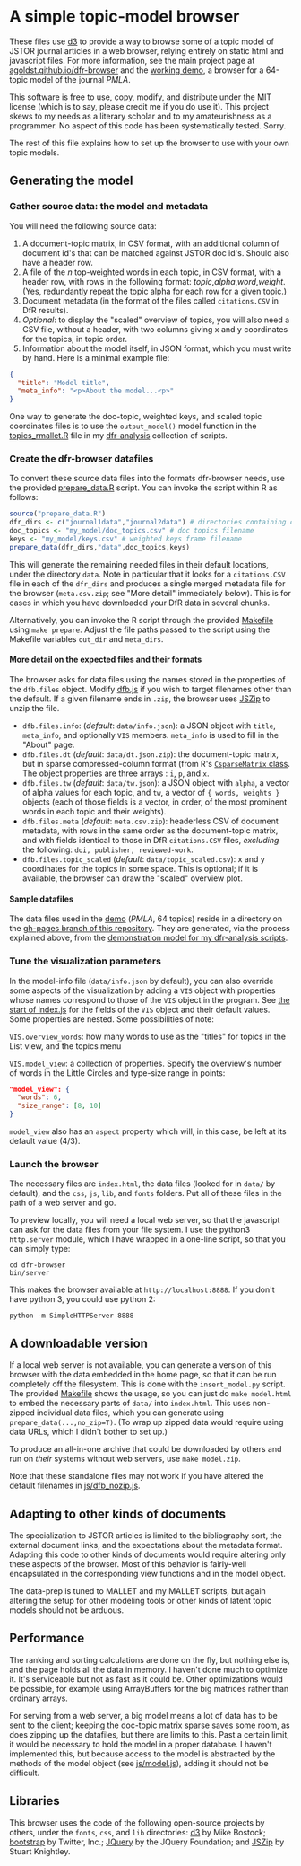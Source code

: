 # A simple topic-model browser

These files use [d3](http://d3js.org) to provide a way to browse some of a topic model of JSTOR journal articles in a web browser, relying entirely on static html and javascript files. For more information, see the main project page at [agoldst.github.io/dfr-browser](http://agoldst.github.io/dfr-browser) and the [working demo](http://agoldst.github.io/dfr-browser/demo), a browser for a 64-topic model of the journal *PMLA*.

This software is free to use, copy, modify, and distribute under the MIT license (which is to say, please credit me if you do use it). This project skews to my needs as a literary scholar and to my amateurishness as a programmer. No aspect of this code has been systematically tested. Sorry.

The rest of this file explains how to set up the browser to use with your own topic models.

## Generating the model

### Gather source data: the model and metadata

You will need the following source data:

1. A document-topic matrix, in CSV format, with an additional column of document id's that can be matched against JSTOR doc id's. Should also have a header row. 
2. A file of the *n* top-weighted words in each topic, in CSV format, with a header row, with rows in the following format: *topic*,*alpha*,*word*,*weight*. (Yes, redundantly repeat the topic alpha for each row for a given topic.)
3. Document metadata (in the format of the files called `citations.CSV` in DfR results).
4. *Optional*: to display the "scaled" overview of topics, you will also need a CSV file, without a header, with two columns giving x and y coordinates for the topics, in topic order. 
5. Information about the model itself, in JSON format, which you must write by hand. Here is a minimal example file:

```json
{
  "title": "Model title",
  "meta_info": "<p>About the model...<p>"
}
```

One way to generate the doc-topic, weighted keys, and scaled topic coordinates files is to use the `output_model()` model function in the [topics_rmallet.R](https://github.com/agoldst/dfr-analysis/blob/master/topics_rmallet.R) file in my [dfr-analysis](http://github.com/agoldst/dfr-analysis) collection of scripts.

### Create the dfr-browser datafiles

To convert these source data files into the formats dfr-browser needs, use the provided [prepare_data.R](https://github.com/agoldst/dfr-browser/blob/master/prepare_data.R) script. You can invoke the script within R as follows:

```r
source("prepare_data.R")
dfr_dirs <- c("journal1data","journal2data") # directories containing citations.CSV files
doc_topics <- "my_model/doc_topics.csv" # doc topics filename
keys <- "my_model/keys.csv" # weighted keys frame filename
prepare_data(dfr_dirs,"data",doc_topics,keys)
```

This will generate the remaining needed files in their default locations, under the directory `data`. Note in particular that it looks for a `citations.CSV` file in each of the `dfr_dirs` and produces a single merged metadata file for the browser (`meta.csv.zip`; see "More detail" immediately below). This is for cases in which you have downloaded your DfR data in several chunks.

Alternatively, you can invoke the R script through the provided [Makefile](https://github.com/agoldst/dfr-browser/blob/master/Makefile) using `make prepare`. Adjust the file paths passed to the script using the Makefile variables `out_dir` and `meta_dirs`. 

#### More detail on the expected files and their formats

The browser asks for data files using the names stored in the properties of the `dfb.files` object. Modify [dfb.js](https://github.com/agoldst/dfr-browser/blob/master/js/dfb.js) if you wish to target filenames other than the default. If a given filename ends in `.zip`, the browser uses [JSZip](http://stuk.github.io/jszip/) to unzip the file. 

- `dfb.files.info`: (*default*: `data/info.json`): a JSON object with `title`, `meta_info`, and optionally `VIS` members. `meta_info` is used to fill in the "About" page.
- `dfb.files.dt` (*default*: `data/dt.json.zip`): the document-topic matrix, but in sparse compressed-column format (from R's [`CsparseMatrix` class](http://stat.ethz.ch/R-manual/R-devel/library/Matrix/html/CsparseMatrix-class.html). The object properties are three arrays : `i`, `p`, and `x`.
- `dfb.files.tw` (*default*: `data/tw.json`): a JSON object with `alpha`, a vector of alpha values for each topic, and `tw`, a vector of `{ words, weights }` objects (each of those fields is a vector, in order, of the most prominent words in each topic and their weights).
- `dfb.files.meta` (*default*: `meta.csv.zip`): headerless CSV of document metadata, with rows in the same order as the document-topic matrix, and with fields identical to those in DfR `citations.CSV` files, *excluding* the following: `doi, publisher, reviewed-work`.
- `dfb.files.topic_scaled` (*default*: `data/topic_scaled.csv`): x and y coordinates for the topics in some space. This is optional; if it is available, the browser can draw the "scaled" overview plot.

#### Sample datafiles

The data files used in the [demo](http://agoldst.github.io/dfr-browser/demo) (*PMLA*, 64 topics) reside in a directory on the [gh-pages branch of this repository](https://github.com/agoldst/dfr-browser/tree/gh-pages/demo/data). They are generated, via the process explained above, from the [demonstration model for my dfr-analysis scripts](https://github.com/agoldst/dfr-analysis/tree/master/demo). 

### Tune the visualization parameters

In the model-info file (`data/info.json` by default), you can also override some aspects of the visualization by adding a `VIS` object with properties whose names correspond to those of the `VIS` object in the program. See [the start of index.js](https://github.com/agoldst/dfr-browser/blob/master/js/index.js) for the fields of the `VIS` object and their default values. Some properties are nested. Some possibilities of note:

`VIS.overview_words`: how many words to use as the "titles" for topics in the List view, and the topics menu

`VIS.model_view`: a collection of properties. Specify the overview's number of words in the Little Circles and type-size range in points:

```json
"model_view": {
  "words": 6,
  "size_range": [8, 10]
}
```

`model_view` also has an `aspect` property which will, in this case, be left at its default value (4/3).

### Launch the browser

The necessary files are `index.html`, the data files (looked for in `data/` by default), and the `css`, `js`, `lib`, and `fonts` folders. Put all of these files in the path of a web server and go.

To preview locally, you will need a local web server, so that the javascript can ask for the data files from your file system. I use the python3 `http.server` module, which I have wrapped in a one-line script, so that you can simply type:

````
cd dfr-browser
bin/server
````

This makes the browser available at `http://localhost:8888`. If you don't have python 3, you could use python 2:

````
python -m SimpleHTTPServer 8888
````

## A downloadable version

If a local web server is not available, you can generate a version of this browser with the data embedded in the home page, so that it can be run completely off the filesystem. This is done with the `insert_model.py` script. The provided [Makefile](https://github.com/agoldst/dfr-browser/blob/master/Makefile) shows the usage, so you can just do `make model.html` to embed the necessary parts of `data/` into `index.html`. This uses non-zipped individual data files, which you can generate using `prepare_data(...,no_zip=T)`. (To wrap up zipped data would require using data URLs, which I didn't bother to set up.)

To produce an all-in-one archive that could be downloaded by others and run on *their* systems without web servers, use `make model.zip`.

Note that these standalone files may not work if you have altered the default filenames in [js/dfb_nozip.js](https://github.com/agoldst/dfr-browser/blob/master/js/dfb_nozip.js).

## Adapting to other kinds of documents

The specialization to JSTOR articles is limited to the bibliography sort, the external document links, and the expectations about the metadata format.  Adapting this code to other kinds of documents would require altering only these aspects of the browser. Most of this behavior is fairly-well encapsulated in the corresponding view functions and in the model object.

The data-prep is tuned to MALLET and my MALLET scripts, but again altering the setup for other modeling tools or other kinds of latent topic models should not be arduous.

## Performance

The ranking and sorting calculations are done on the fly, but nothing else is, and the page holds all the data in memory. I haven't done much to optimize it. It's serviceable but not as fast as it could be. Other optimizations would be possible, for example using ArrayBuffers for the big matrices rather than ordinary arrays.

For serving from a web server, a big model means a lot of data has to be sent to the client; keeping the doc-topic matrix sparse saves some room, as does zipping up the datafiles, but there are limits to this. Past a certain limit, it would be necessary to hold the model in a proper database. I haven't implemented this, but because access to the model is abstracted by the methods of the model object (see [js/model.js](https://github.com/agoldst/dfr-browser/blob/master/js/model.js)), adding it should not be difficult. 

## Libraries

This browser uses the code of the following open-source projects by others, under the `fonts`, `css`, and `lib` directories: [d3](http://d3js.org) by Mike Bostock; [bootstrap](http://getbootstrap.com/) by Twitter, Inc.; [JQuery](http://jquery.com) by the JQuery Foundation; and [JSZip](http://stuk.github.io/jszip/) by Stuart Knightley.

